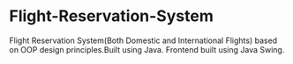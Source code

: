 # Flight-Reservation-System
Flight Reservation System(Both Domestic and International Flights) based on OOP design principles.Built using Java.
Frontend built using Java Swing.
